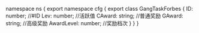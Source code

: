 namespace ns {
	export namespace cfg {
		export class GangTaskForbes {
			ID: number;		//#ID
			Lev: number;		//活跃值
			CAward: string;		//普通奖励
			GAward: string;		//高级奖励
			AwardLevel: number;		//奖励档次
		}
	}
}